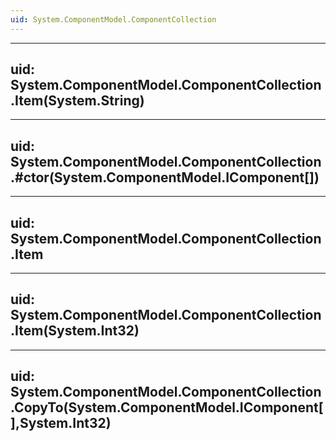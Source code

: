 ```yaml
---
uid: System.ComponentModel.ComponentCollection
---
```


---
uid: System.ComponentModel.ComponentCollection.Item(System.String)
---

---
uid: System.ComponentModel.ComponentCollection.#ctor(System.ComponentModel.IComponent[])
---

---
uid: System.ComponentModel.ComponentCollection.Item
---

---
uid: System.ComponentModel.ComponentCollection.Item(System.Int32)
---

---
uid: System.ComponentModel.ComponentCollection.CopyTo(System.ComponentModel.IComponent[],System.Int32)
---
